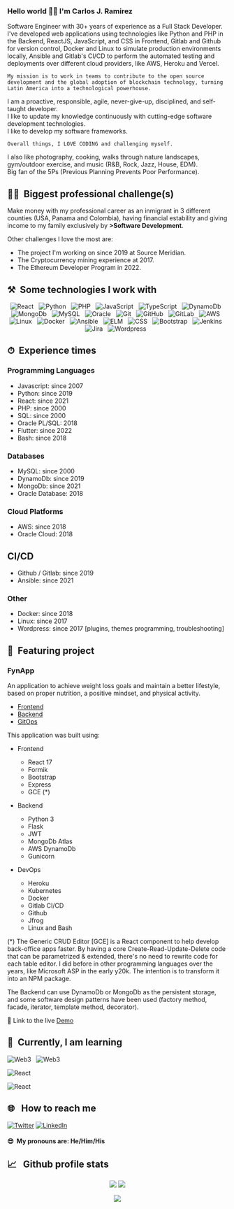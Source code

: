 ### Hello world 👋🏻 I'm <b>Carlos J. Ramirez</b>

Software Engineer with 30+ years of experience as a Full Stack Developer. I've developed web applications using technologies like Python and PHP in the Backend, ReactJS, JavaScript, and CSS in Frontend, Gitlab and Github for version control, Docker and Linux to simulate production environments locally, Ansible and Gitlab's CI/CD to perform the automated testing and deployments over different cloud providers, like AWS, Heroku and Vercel.

    My mission is to work in teams to contribute to the open source development and the global adoption of blockchain technology, turning Latin America into a technological powerhouse.

I am a proactive, responsible, agile, never-give-up, disciplined, and self-taught developer.<br/>
I like to update my knowledge continuously with cutting-edge software development technologies.<br/>
I like to develop my software frameworks.

    Overall things, I LOVE CODING and challenging myself.

I also like photography, cooking, walks through nature landscapes, gym/outdoor exercise, and music (R&B, Rock, Jazz, House, EDM).<br/>
Big fan of the 5Ps (Previous Planning Prevents Poor Performance).

## 💪🏻 &nbsp;Biggest professional challenge(s)

Make money with my professional career as an inmigrant in 3 different counties (USA, Panama and Colombia), having financial estability and giving income to my family exclusively by <b>>Software Development</b>.

Other challenges I love the most are:
- The project I'm working on since 2019 at Source Meridian.
- The Cryptocurrency mining experience at 2017.
- The Ethereum Developer Program in 2022.

## ⚒️ &nbsp;Some technologies I work with

<p align="center">
  <img src="https://img.shields.io/badge/React-007ACC?style=for-the-badge&logo=react&logoColor=white" alt="React" />&nbsp;&nbsp;
  <img src="https://img.shields.io/badge/Phyton-yellow?style=for-the-badge&logo=python&logoColor=white" alt="Python" />&nbsp;&nbsp;
  <img src="https://img.shields.io/badge/PHP-005C84?style=for-the-badge&logo=php&logoColor=white" alt="PHP" />&nbsp;&nbsp;
  <img src="https://img.shields.io/badge/JavaScript-323330?style=for-the-badge&logo=javascript&logoColor=F7DF1E" alt="JavaScript" />&nbsp;&nbsp;
  <img src="https://img.shields.io/badge/TypeScript-007ACC?style=for-the-badge&logo=typescript&logoColor=white" alt="TypeScript" />&nbsp;&nbsp;
  <!--img src="https://img.shields.io/badge/Node.js-43853D?style=for-the-badge&logo=node.js&logoColor=white" alt="Node" />&nbsp;&nbsp; -->
  <img src="https://img.shields.io/badge/DynamoDb-0052CC?style=for-the-badge&logo=amazonaws&logoColor=white" alt="DynamoDb" />&nbsp;&nbsp;
  <img src="https://img.shields.io/badge/MongoDb-darkgreen?style=for-the-badge&logo=mongodb&logoColor=white" alt="MongoDb" />&nbsp;&nbsp;
  <img src="https://img.shields.io/badge/MySQL-005C84?style=for-the-badge&logo=mysql&logoColor=white" alt="MySQL" />&nbsp;&nbsp;
  <!--img src="https://img.shields.io/badge/PostgreSQL-316192?style=for-the-badge&logo=postgresql&logoColor=white" alt="PostgreSQL" />&nbsp;&nbsp; -->
  <img src="https://img.shields.io/badge/Oracle-F80000?style=for-the-badge&logo=Oracle&logoColor=white" alt="Oracle" />&nbsp;&nbsp;
  <img src="https://img.shields.io/badge/Git-F05032?style=for-the-badge&logo=git&logoColor=white" alt="Git" />&nbsp;&nbsp;
  <img src="https://img.shields.io/badge/github%20-%23000.svg?&style=for-the-badge&logo=github&logoColor=white" alt="GitHub" />&nbsp;&nbsp;
  <img src="https://img.shields.io/badge/GitLab-330F63?style=for-the-badge&logo=gitlab&logoColor=white" alt="GitLab" />&nbsp;&nbsp;  
  <img src="https://img.shields.io/badge/Amazon_AWS-FF9900?style=for-the-badge&logo=amazonaws&logoColor=white" alt="AWS" />&nbsp;&nbsp;
  <img src="https://img.shields.io/badge/Linux-FFDA33?style=for-the-badge&logo=linux&logoColor=black" alt="Linux" />&nbsp;&nbsp;
  <img src="https://img.shields.io/badge/Docker-2CA5E0?style=for-the-badge&logo=docker&logoColor=white" alt="Docker" />&nbsp;&nbsp;
  <img src="https://img.shields.io/badge/Ansible-grey?style=for-the-badge&logo=ansible&logoColor=white" alt="Ansible" />&nbsp;&nbsp;
  <!-- <img src="https://img.shields.io/badge/kubernetes-326ce5.svg?&style=for-the-badge&logo=kubernetes&logoColor=white" alt="Kubernetes" />&nbsp;&nbsp;   -->
  <!-- <img src="https://img.shields.io/badge/HTML5-E34F26?style=for-the-badge&logo=html5&logoColor=white" alt="HTML" />&nbsp;&nbsp; -->
  <img src="https://img.shields.io/badge/ELM-green?style=for-the-badge&logo=elm&logoColor=white" alt="ELM" />&nbsp;&nbsp;
  <img src="https://img.shields.io/badge/CSS3-1572B6?style=for-the-badge&logo=css3&logoColor=white" alt="CSS" />&nbsp;&nbsp;
  <img src="https://img.shields.io/badge/Bootstrap-563D7C?style=for-the-badge&logo=bootstrap&logoColor=white" alt="Bootstrap" />&nbsp;&nbsp;
  <img src="https://img.shields.io/badge/Jenkins-D24939?style=for-the-badge&logo=Jenkins&logoColor=white" alt="Jenkins" />&nbsp;&nbsp;
  <img src="https://img.shields.io/badge/Jira-0052CC?style=for-the-badge&logo=Jira&logoColor=white" alt="Jira" />&nbsp;&nbsp;
  <img src="https://img.shields.io/badge/Wordpress-blue?style=for-the-badge&logo=wordpress&logoColor=white" alt="Wordpress" />&nbsp;&nbsp;
</p>

## ⏱ &nbsp;Experience times

### Programming Languages

- Javascript: since 2007
- Python: since 2019
- React: since 2021
- PHP: since 2000
- SQL: since 2000
- Oracle PL/SQL: 2018
- Flutter: since 2022
- Bash: since 2018

### Databases

- MySQL: since 2000
- DynamoDb: since 2019
- MongoDb: since 2021
- Oracle Database: 2018

### Cloud Platforms

- AWS: since 2018
- Oracle Cloud: 2018

## CI/CD

- Github / Gitlab: since 2019
- Ansible: since 2021

### Other

- Docker: since 2018
- Linux: since 2017
- Wordpress: since 2017 [plugins, themes programming, troubleshooting]

## 🎯 &nbsp;Featuring project

### FynApp

An application to achieve weight loss goals and maintain a better lifestyle, based on proper nutrition, a positive mindset, and physical activity.

- [Frontend](https://github.com/tomkat-cr/fynapp_frontend)
- [Backend](https://github.com/tomkat-cr/fynapp_backend)
- [GitOps](https://github.com/tomkat-cr/fynapp_gitops)

This application was built using:

- Frontend
  - React 17
  - Formik
  - Bootstrap
  - Express
  - GCE (*)

- Backend
  - Python 3
  - Flask
  - JWT
  - MongoDb Atlas
  - AWS DynamoDb
  - Gunicorn

- DevOps
  - Heroku
  - Kubernetes
  - Docker
  - Gitlab CI/CD
  - Github
  - Jfrog
  - Linux and Bash

(*) The Generic CRUD Editor [GCE] is a React component to help develop back-office apps faster. By having a core Create-Read-Update-Delete code that can be parametrized & extended, there's no need to rewrite code for each table editor. I did before in other programming languages over the years, like Microsoft ASP in the early y20k. The intention is to transform it into an NPM package.

The Backend can use DynamoDb or MongoDb as the persistent storage, and some software design patterns have been used (factory method, facade, iterator, template method, decorator).

🔗 Link to the live [Demo](https://app.fynapp.com/)

<!--
Credentials

Admin  
Usename: admin  
Password: 12345678
User  
Usename: foo  
Password: bar
-->

## 📓 &nbsp;Currently, I am learning

<img src="https://img.shields.io/badge/Web3-005C84?style=for-the-badge&logo=ethereum&logoColor=white" alt="Web3" />&nbsp;&nbsp;
<img src="https://img.shields.io/badge/Solidity-005C84?style=for-the-badge&logo=solidity&logoColor=white" alt="Web3" />&nbsp;&nbsp;

<img src="https://img.shields.io/badge/React-007ACC?style=for-the-badge&logo=react&logoColor=white" alt="React" />&nbsp;&nbsp;

<img src="https://img.shields.io/badge/Flutter-grey?style=for-the-badge&logo=flutter&logoColor=white" alt="React" />&nbsp;&nbsp;

## 🌐 &nbsp;&nbsp;How to reach me

<a href="https://twitter.com/tomkat_cr"><img src="https://img.shields.io/badge/Twitter-1DA1F2?style=for-the-badge&logo=twitter&logoColor=white" alt="Twitter" /></a>
<a href="https://www.linkedin.com/in/carlosjramirez"><img src="https://img.shields.io/badge/LinkedIn-0077B5?style=for-the-badge&logo=linkedin&logoColor=white" alt="LinkedIn" /></a>

#### 😎 &nbsp;My pronouns are: He/Him/His

## 📈 &nbsp;&nbsp;Github profile stats

<p align="center">
  <img align="" src="https://github-readme-stats.vercel.app/api/top-langs/?username=tomkat-cr&layout=compact&theme=chartreuse-light" />
  <img align="" src="https://github-readme-stats.vercel.app/api?username=tomkat-cr&repo=github-readme-stats&theme=chartreuse-light&show_icons=true" />
</p>
<p align="center">
  <img align="" src="https://visitor-badge.laobi.icu/badge?page_id=tomkat-cr.tomkat-cr" />
</p>

<!--
**tomkat-cr/tomkat-cr** is a ✨ _special_ ✨ repository because its `README.md` (this file) appears on your GitHub profile.

Here are some ideas to get you started:

- 🔭 I’m currently working on ...
- 🌱 I’m currently learning ...
- 👯 I’m looking to collaborate on ...
- 🤔 I’m looking for help with ...
- 💬 Ask me about ...
- 📫 How to reach me: ...
- 😄 Pronouns: ...
- ⚡ Fun fact: ...
-->
